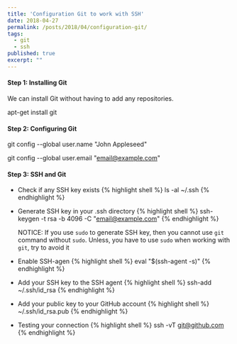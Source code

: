 ```yaml
---
title: 'Configuration Git to work with SSH'
date: 2018-04-27
permalink: /posts/2018/04/configuration-git/
tags:
  - git
  - ssh
published: true
excerpt: ""
---
```

#### Step 1: Installing Git

We can install Git without having to add any repositories.

apt-get install git

#### Step 2: Configuring Git
git config --global user.name "John Appleseed"

git config --global user.email "email@example.com"

#### Step 3: SSH and Git

* Check if any SSH key exists
{% highlight shell %}
ls -al ~/.ssh
{% endhighlight %}

* Generate SSH key in your .ssh directory
{% highlight shell %}
ssh-keygen -t rsa -b 4096 -C "email@example.com"
{% endhighlight %}

    NOTICE: If you use `sudo` to generate SSH key, then you cannot use `git` command without `sudo`.
Unless, you have to use `sudo` when working with `git`, try to avoid it

* Enable SSH-agen
{% highlight shell %}
eval "$(ssh-agent -s)"
{% endhighlight %}

* Add your SSH key to the SSH agent
{% highlight shell %}
ssh-add ~/.ssh/id_rsa
{% endhighlight %}

* Add your public key to your GitHub account
{% highlight shell %}
~/.ssh/id_rsa.pub
{% endhighlight %}

* Testing your connection 
{% highlight shell %}
ssh -vT git@github.com
{% endhighlight %}

